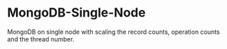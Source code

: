 # MongoDB-Single-Node
MongoDB on single node with scaling the record counts, operation counts and the thread number.
